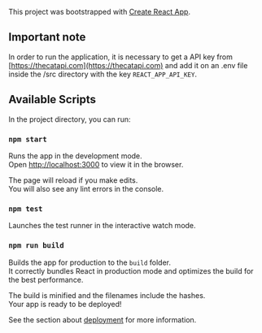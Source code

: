 This project was bootstrapped with [Create React App](https://github.com/facebook/create-react-app).

## Important note

In order to run the application, it is necessary to get a API key from [https://thecatapi.com](https://thecatapi.com) and add it on an .env file inside the /src directory with the key `REACT_APP_API_KEY`.

## Available Scripts

In the project directory, you can run:

### `npm start`

Runs the app in the development mode.<br>
Open [http://localhost:3000](http://localhost:3000) to view it in the browser.

The page will reload if you make edits.<br>
You will also see any lint errors in the console.

### `npm test`

Launches the test runner in the interactive watch mode.<br>

### `npm run build`

Builds the app for production to the `build` folder.<br>
It correctly bundles React in production mode and optimizes the build for the best performance.

The build is minified and the filenames include the hashes.<br>
Your app is ready to be deployed!

See the section about [deployment](https://facebook.github.io/create-react-app/docs/deployment) for more information.
